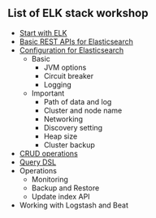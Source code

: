 ## List of ELK stack workshop
* [Start with ELK](https://github.com/up1/course-imc-devops-5-days/blob/main/logging-with-elk/workshop/install.md)
* [Basic REST APIs for Elasticsearch](https://github.com/up1/course-imc-devops-5-days/blob/main/logging-with-elk/workshop/basic.md)
* [Configuration for Elasticsearch](https://www.elastic.co/guide/en/elasticsearch/reference/current/setup.html)
  * Basic 
    * JVM options
    * Circuit breaker
    * Logging
  * Important
    * Path of data and log
    * Cluster and node name
    * Networking
    * Discovery setting
    * Heap size
    * Cluster backup
* [CRUD operations](https://github.com/up1/course-imc-devops-5-days/blob/main/logging-with-elk/workshop/crud.md)
* [Query DSL](https://github.com/up1/course-imc-devops-5-days/blob/main/logging-with-elk/workshop/search-dsl.md)
* Operations
  * Monitoring
  * Backup and Restore
  * Update index API
* Working with Logstash and Beat
